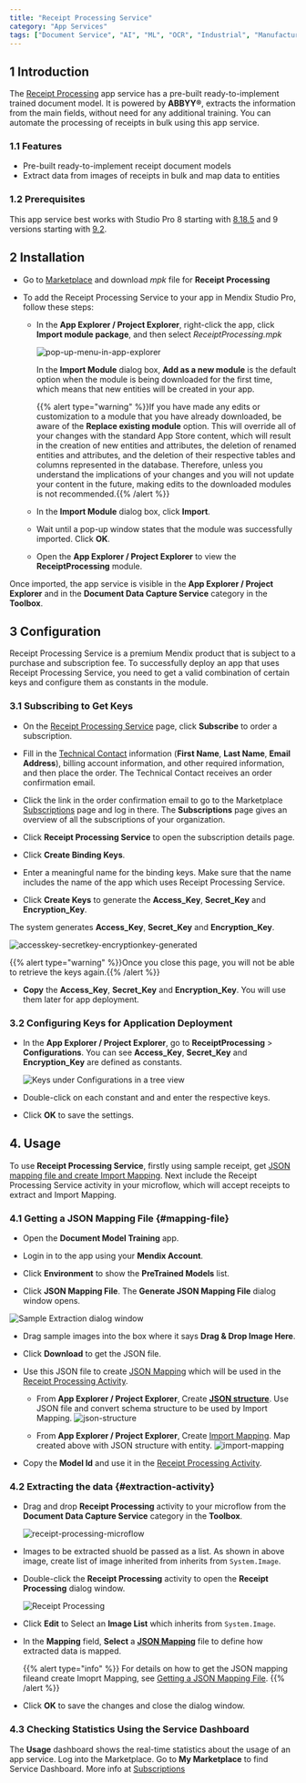 ```yaml
---
title: "Receipt Processing Service"
category: "App Services"
tags: ["Document Service", "AI", "ML", "OCR", "Industrial", "Manufacturing"]
---
```


## 1 Introduction

The [Receipt Processing](https://marketplace.mendix.com/link/component/118390) app service has a pre-built ready-to-implement trained document model. It is powered by **ABBYY&reg;**, extracts the information from the main fields, without need for any additional training. You can automate the processing of receipts in bulk using this app service.

### 1.1 Features

* Pre-built ready-to-implement receipt document models
* Extract data from images of receipts in bulk and map data to entities

### 1.2 Prerequisites

This app service best works with Studio Pro 8 starting with [8.18.5](/releasenotes/studio-pro/8.18#8185) and 9 versions
starting with [9.2](/releasenotes/studio-pro/9.2).

## 2 Installation

* Go to [Marketplace](https://marketplace.mendix.com/link/component/118390) and download _mpk_ file for **Receipt Processing**

* To add the Receipt Processing Service to your app in Mendix Studio Pro, follow these steps:

   * In the **App Explorer / Project Explorer**, right-click the app, click **Import module package**, and then select
     *ReceiptProcessing.mpk*

     ![pop-up-menu-in-app-explorer](attachments/receipt-processing/import-module-in-app-explorer.png)

     In the **Import Module** dialog box, **Add as a new module** is the default option when the module is being downloaded for the first time, which means that new entities will be created in your app.

     {{% alert type="warning" %}}If you have made any edits or customization to a module that you have already downloaded, be aware of the **Replace existing module** option. This will override all of your changes with the standard App Store content, which will result in the creation of new entities and attributes, the deletion of renamed entities and attributes, and the deletion of their respective tables and columns represented in the database. Therefore, unless you understand the implications of your changes and you will not update your content in the future, making edits to the downloaded modules is not recommended.{{% /alert %}}

   * In the **Import Module** dialog box, click **Import**.

   * Wait until a pop-up window states that the module was successfully imported. Click **OK**.

   * Open the **App Explorer / Project Explorer** to view the **ReceiptProcessing** module.

Once imported, the app service is visible in the **App Explorer / Project Explorer** and in the **Document Data Capture Service** category in the **Toolbox**.

## 3 Configuration

Receipt Processing Service is a premium Mendix product that is subject to a purchase and subscription fee. To successfully deploy an app that uses Receipt Processing Service, you need to get a valid combination of certain keys and configure them as constants in the module.

### 3.1  Subscribing to Get Keys

* On the [Receipt Processing Service](https://marketplace.mendix.com/link/component/118390) page, click **Subscribe** to order a subscription.

* Fill in the [Technical Contact](/developerportal/collaborate/app-roles#technical-contact) information (**First Name**, **Last Name**, **Email Address**), billing account information, and other required information, and then place the order. The Technical Contact receives an order confirmation email.

* Click the link in the order confirmation email to go to the Marketplace [Subscriptions](/appstore/general/app-store-overview#subscriptions) page and log in there. The **Subscriptions** page gives an overview of all the subscriptions of your organization.

* Click **Receipt Processing Service** to open the subscription details page.

* Click **Create Binding Keys**.

* Enter a meaningful name for the binding keys. Make sure that the name includes the name of the app which uses Receipt Processing Service.

* Click **Create Keys** to generate the **Access_Key**, **Secret_Key** and **Encryption_Key**.

The system generates **Access_Key**, **Secret_Key** and **Encryption_Key**.

![accesskey-secretkey-encryptionkey-generated](attachments/receipt-processing/binding-key-generation.png)

{{% alert type="warning" %}}Once you close this page, you will not be able to retrieve the keys again.{{% /alert %}}

* **Copy** the **Access_Key**, **Secret_Key** and **Encryption_Key**. You will use them later for app deployment.

### 3.2 Configuring Keys for Application Deployment

* In the **App Explorer / Project Explorer**, go to **ReceiptProcessing** > **Configurations**. You can see **Access_Key**, **Secret_Key** and **Encryption_Key** are defined as constants.

  ![Keys under Configurations in a tree view](attachments/receipt-processing/configurations-keys.png)

* Double-click on each constant and and enter the respective keys.

* Click **OK** to save the settings.


## 4. Usage

To use **Receipt Processing Service**, firstly using sample receipt, get [JSON mapping file and create Import Mapping](#mapping-file).
Next include the Receipt Processing Service activity in your microflow, which will accept receipts to extract and Import Mapping.

### 4.1 Getting a JSON Mapping File {#mapping-file}

* Open the **Document Model Training** app.

* Login in to the app using your **Mendix Account**.

* Click **Environment** to show the **PreTrained Models** list.

* Click **JSON Mapping File**. The **Generate JSON Mapping File** dialog window opens.

![Sample Extraction dialog window](attachments/receipt-processing/sample-extraction-dialog-window.png)

* Drag sample images into the box where it says **Drag & Drop Image Here**.

* Click **Download** to get the JSON file.

* Use this JSON file to create [JSON Mapping](/refguide8/mapping-documents) which will be used in the [Receipt Processing Activity](#extraction-activity).

    * From **App Explorer / Project Explorer**, Create **[JSON structure](/refguide8/json-structures)**. Use JSON file and convert schema structure to be used by Import Mapping.
      ![json-structure](attachments/receipt-processing/json-structure.png)

    * From **App Explorer / Project Explorer**, Create [Import Mapping](/refguide8/mapping-documents#2-import-mappings). Map created above with JSON structure with entity.
      ![import-mapping](attachments/receipt-processing/import-mapping.png)

* Copy the **Model Id** and use it in the [Receipt Processing Activity](#extraction-activity).

### 4.2 Extracting the data {#extraction-activity}

* Drag and drop **Receipt Processing** activity to your microflow from the **Document Data Capture Service** category in the **Toolbox**.

  ![receipt-processing-microflow](attachments/receipt-processing/receipt-processing-microflow.png)

* Images to be extracted shuold be passed as a list. As shown in above image, create list of image inherited from inherits from `System.Image`.

* Double-click the **Receipt Processing** activity to open the **Receipt Processing** dialog window.

    ![Receipt Processing](attachments/receipt-processing/receipt-processing-dialog-window.png)

* Click **Edit** to Select an **Image List** which inherits from `System.Image`.

* In the **Mapping** field, **Select** a **[JSON Mapping](/refguide8/mapping-documents)** file to define how extracted data is mapped.

  {{% alert type="info" %}} For details on how to get the JSON mapping fileand create Imoprt Mapping, see [Getting a JSON Mapping File](#mapping-file). {{% /alert %}}

* Click **OK** to save the changes and close the dialog window.

### 4.3 Checking Statistics Using the Service Dashboard

The **Usage** dashboard shows the real-time statistics about the usage of an app service.
Log into the Marketplace. Go to **My Marketplace** to find Service Dashboard. More info at  [Subscriptions](/appstore/general/app-store-overview#subscriptions)
